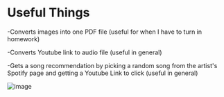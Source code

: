 # Useful Things

-Converts images into one PDF file (useful for when I have to turn in homework)

-Converts Youtube link to audio file (useful in general)

-Gets a song recommendation by picking a random song from the artist's Spotify page and getting a Youtube Link to click (useful in general)

![image](https://user-images.githubusercontent.com/62976976/116809087-3ea87600-aaf1-11eb-85d2-434dc4460a92.png)

